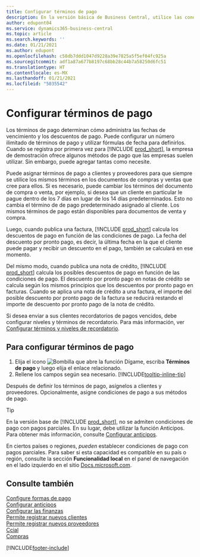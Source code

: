 ```yaml
---
title: Configurar términos de pago
description: En la versión básica de Business Central, utilice las condiciones de pago para administrar las fechas de vencimiento y los descuentos de pago.
author: edupont04
ms.service: dynamics365-business-central
ms.topic: article
ms.search.keywords: ''
ms.date: 01/21/2021
ms.author: edupont
ms.openlocfilehash: c58db7ddd1047d9228a39e7825a5f5ef04fc925a
ms.sourcegitcommit: adf1a87a677b8197c68bb28c44b7a58250d6fc51
ms.translationtype: HT
ms.contentlocale: es-MX
ms.lasthandoff: 01/21/2021
ms.locfileid: "5035542"
---
```

# <a name="set-up-payment-terms"></a>Configurar términos de pago

Los términos de pago determinan cómo administra las fechas de vencimiento y los descuentos de pago. Puede configurar un número ilimitado de términos de pago y utilizar fórmulas de fecha para definirlos. Cuando se registra por primera vez para [!INCLUDE [prod_short](includes/prod_short.md)], la empresa de demostración ofrece algunos métodos de pago que las empresas suelen utilizar. Sin embargo, puede agregar tantas como necesite.  

Puede asignar términos de pago a clientes y proveedores para que siempre se utilice los mismos términos en los documentos de compras y ventas que cree para ellos. Si es necesario, puede cambiar los términos del documento de compra o venta, por ejemplo, si desea que un cliente en particular le pague dentro de los 7 días en lugar de los 14 días predeterminados. Esto no cambia el término de de pago predeterminado asignado al cliente. Los mismos términos de pago están disponibles para documentos de venta y compra.

Luego, cuando publica una factura, [!INCLUDE [prod_short](includes/prod_short.md)] calcula los descuentos de pago en función de las condiciones de pago. La fecha del descuento por pronto pago, es decir, la última fecha en la que el cliente puede pagar y recibir un descuento en el pago, también se calculará en ese momento.  

Del mismo modo, cuando publica una nota de crédito, [!INCLUDE [prod_short](includes/prod_short.md)] calcula los posibles descuentos de pago en función de las condiciones de pago. El descuento por pronto pago en notas de crédito se calcula según los mismos principios que los descuentos por pronto pago en facturas. Cuando se aplica una nota de crédito a una factura, el importe del posible descuento por pronto pago de la factura se reducirá restando el importe de descuento por pronto pago de la nota de crédito.  

Si desea enviar a sus clientes recordatorios de pagos vencidos, debe configurar niveles y términos de recordatorio. Para más información, ver [Configurar términos y niveles de recordatorio](finance-setup-reminders.md).  

## <a name="to-set-up-payment-terms"></a>Para configurar términos de pago

1. Elija el icono ![Bombilla que abre la función Dígame](media/ui-search/search_small.png "Dígame qué desea hacer"), escriba **Términos de pago** y luego elija el enlace relacionado.  
2. Rellene los campos según sea necesario. [!INCLUDE[tooltip-inline-tip](includes/tooltip-inline-tip_md.md)]  

Después de definir los términos de pago, asígnelos a clientes y proveedores. Opcionalmente, asigne condiciones de pago a sus métodos de pago.  

> [!TIP]
> En la versión base de [!INCLUDE [prod_short](includes/prod_short.md)], no se admiten condiciones de pago con pagos parciales. En su lugar, debe utilizar la función Anticipos. Para obtener más información, consulte [Configurar anticipos](finance-set-up-prepayments.md).
>
> En ciertos países o regiones, *pueden* establecer condiciones de pago con pagos parciales. Para saber si esta capacidad es compatible en su país o región, consulte la sección **Funcionalidad local** en el panel de navegación en el lado izquierdo en el sitio [Docs.microsoft.com](about-localization.md).

## <a name="see-also"></a>Consulte también

[Configure formas de pago](finance-payment-methods.md)  
[Configurar anticipos](finance-set-up-prepayments.md)  
[Configurar las finanzas](finance-setup-finance.md)  
[Permite registrar nuevos clientes](sales-how-register-new-customers.md)  
[Permite registrar nuevos proveedores](purchasing-how-register-new-vendors.md)  
[Ccial](sales-manage-sales.md)  
[Compras](purchasing-manage-purchasing.md)  


[!INCLUDE[footer-include](includes/footer-banner.md)]